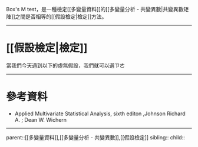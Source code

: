 Box's M test，是一種檢定[[多變量資料]]的[[多變量分析 - 共變異數|共變異數矩陣]]之間是否相等的[[假設檢定|檢定]]方法。
- - -
# [[假設檢定|檢定]]
當我們今天遇到以下的虛無假設，我們就可以選ㄗㄜ
- - -
# 參考資料
- Applied Multivariate Statistical Analysis, sixth editon ,Johnson Richard A. ;  Dean W. Wichern
- - -
parent::[[多變量資料]],[[多變量分析 - 共變異數]],[[假設檢定]]
sibling::
child::